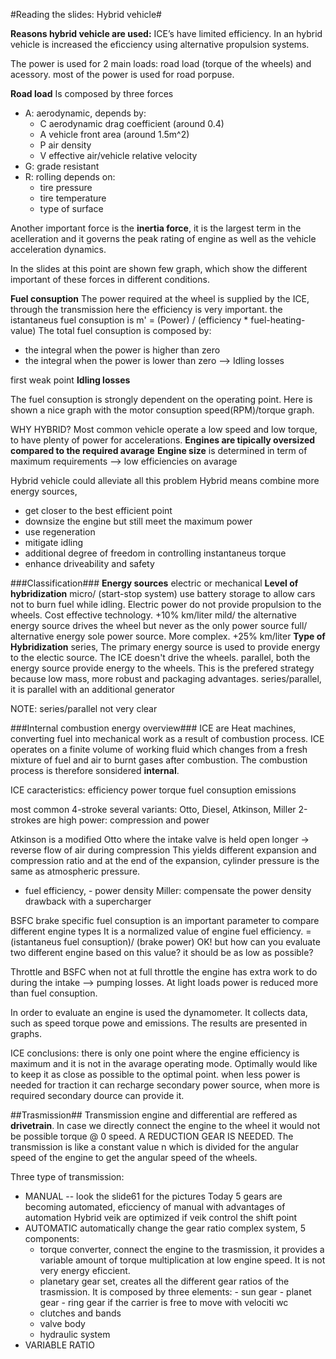 #Reading the slides: Hybrid vehicle#

**Reasons hybrid vehicle are used:**
ICE’s have limited efficiency.
In an hybrid vehicle is increased the eficciency using alternative propulsion systems.

The power is used for 2 main loads: road load (torque of the wheels) and acessory.
most of the power is used for road porpuse.

**Road load**
Is composed by three forces
- A: aerodynamic, depends by:
    - C aerodynamic drag coefficient (around 0.4)
    - A vehicle front area (around 1.5m^2)
    - P air density
    - V effective air/vehicle relative velocity
- G: grade resistant
- R: rolling depends on:
    - tire pressure
    - tire temperature
    - type of surface

Another important force is the **inertia force**, it is the largest 
term in the acelleration and it governs the peak rating of engine as well as the vehicle
acceleration dynamics.

In the slides at this point are shown few graph, which show the different important of
these forces in different conditions.

**Fuel consuption**
The power required at the wheel is supplied by the ICE, through the transmission
here the efficiency is very important.
the istantaneus fuel consuption is m' = (Power) / (efficiency * fuel-heating-value)
The total fuel consuption is composed by:
- the integral when the power is higher than zero
- the integral when the power is lower than zero --> Idling losses

first weak point **Idling losses** 

The fuel consuption is strongly dependent on the operating point.
Here is shown a nice graph with the motor consuption speed(RPM)/torque graph.


WHY HYBRID?
Most common vehicle operate a low speed and low torque, to have plenty 
of power for accelerations. **Engines are tipically oversized compared to the required avarage**
**Engine size**
is determined in term of maximum requirements
--> low efficiencies on avarage

Hybrid vehicle could alleviate all this problem
Hybrid means combine more energy sources,
- get closer to the best efficient point
- downsize the engine but still meet the maximum power
- use regeneration
- mitigate idling 
- additional degree of freedom in controlling instantaneus torque
- enhance driveability and safety

###Classification###
**Energy sources**
electric or mechanical
**Level of hybridization**
micro/ (start-stop system) use battery storage to allow cars not to burn fuel 
while idling. Electric power do not provide propulsion to the wheels. 
Cost effective technology. +10% km/liter
mild/ the alternative energy source drives the wheel but never as the only power source
full/ alternative energy sole power source. More complex. +25% km/liter
**Type of Hybridization**
series, The primary energy source is used to provide energy to the electic source.
The ICE doesn't drive the wheels.
parallel, both the energy source provide energy to the wheels. 
This is the prefered strategy because low mass, more robust and packaging advantages.
series/parallel, it is parallel with an additional generator

NOTE: series/parallel not very clear

###Internal combustion energy overview###
ICE are Heat machines, converting fuel into mechanical work as a result of combustion process.
ICE operates on a finite volume of working fluid which changes from a fresh mixture of fuel and air to burnt gases after combustion. The combustion process is therefore sonsidered **internal**.

ICE caracteristics:
efficiency
power
torque
fuel consuption
emissions

most common 4-stroke several variants: Otto, Diesel, Atkinson, Miller
2-strokes are high power: compression and power

Atkinson
is a modified Otto where the intake valve is held open longer -> reverse flow of air during compression
This yields different expansion and compression ratio and at the end of the expansion, cylinder pressure is the same as atmospheric pressure.
+ fuel efficiency, - power density
Miller:
compensate the power density drawback with a supercharger

BSFC brake specific fuel consuption
is an important parameter to compare different engine types
It is a normalized value of engine fuel efficiency.
 = (istantaneus fuel consuption)/ (brake power)
OK! but how can you evaluate two different engine based on this value? it should be as low as possible?

Throttle and BSFC
when not at full throttle the engine has extra work to do during the intake --> pumping losses.
At light loads power is reduced more than fuel consuption.

In order to evaluate an engine is used the dynamometer. It collects data, such as speed torque powe and emissions. The results are presented in graphs.


ICE conclusions:
there is only one point where the engine efficiency is maximum and it is not in the avarage operating mode.
Optimally would like to keep it as close as possible to the optimal point. when less power is needed for traction it can recharge secondary power source, when more is required secondary dource can provide it.

##Trasmission##
Transmission engine and differential are reffered as **drivetrain**.
In case we directly connect the engine to the wheel it would not be possible torque @ 0 speed.
A REDUCTION GEAR IS NEEDED.
The transmission is like a constant value n which is divided for the angular speed of the engine to get the angular speed of the wheels.

Three type of transmission:
- MANUAL -- look the slide61 for the pictures
    Today 5 gears
    are becoming automated, eficciency of manual with advantages of automation
    Hybrid veik are optimized if veik control the shift point
- AUTOMATIC
    automatically change the gear ratio
    complex system, 5 components:
    - torque converter, connect the engine to the trasmission, it provides a variable amount of torque multiplication at low engine speed. It is not very energy eficcient.
    - planetary gear set, creates all the different gear ratios of the trasmission. It is composed by three elements: 
            - sun gear
            - planet gear
            - ring gear
    if the carrier is free to move with velociti wc
    - clutches and bands
    - valve body
    - hydraulic system
- VARIABLE RATIO









